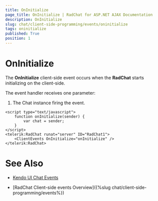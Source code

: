 ```yaml
---
title: OnInitialize
page_title: OnInitialize | RadChat for ASP.NET AJAX Documentation
description: OnInitialize
slug: chat/client-side-programming/events/oninitialize
tags: oninitialize
published: True
position: 1
---
```


# OnInitialize

The **OnInitialize** client-side event occurs when the **RadChat** starts initializing on the client-side.

The event handler receives one parameter:

1. The Chat instance firing the event.

````ASPNET
<script type="text/javascript">
    function onInitialize(sender) {
        var chat = sender;
    }
</script>
<telerik:RadChat runat="server" ID="RadChat1">
    <ClientEvents OnInitialize="onInitialize" />
</telerik:RadChat>
````

# See Also

 * [Kendo UI Chat Events](http://docs.telerik.com/kendo-ui/api/javascript/ui/chat#events)

 * [RadChat Client-side events Overview]({%slug chat/client-side-programming/events%})


